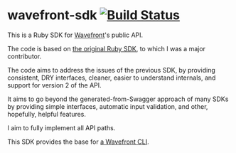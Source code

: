 # wavefront-sdk [![Build Status](https://travis-ci.org/snltd/wavefront-sdk.svg?branch=master)](https://travis-ci.org/snltd/wavefront-sdk)

This is a Ruby SDK for [Wavefront](https://www.wavefront.com/)'s
public API.

The code is based on [the original Ruby
SDK](https://github.com/wavefrontHQ/ruby-client), to which I was a
major contributor.

The code aims to address the issues of the previous SDK, by
providing consistent, DRY interfaces, cleaner, easier to understand
internals, and support for version 2 of the API.

It aims to go beyond the generated-from-Swagger approach of many
SDKs by providing simple interfaces, automatic input validation, and
other, hopefully, helpful features.

I aim to fully implement all API paths.

This SDK provides the base for [a Wavefront
CLI](https://github.com/snltd/wavefront-cli).
